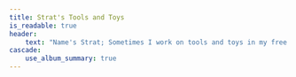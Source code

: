 ```yaml
---
title: Strat's Tools and Toys
is_readable: true
header:
    text: "Name's Strat; Sometimes I work on tools and toys in my free time and here's where I put it."
cascade:
    use_album_summary: true
---
```

